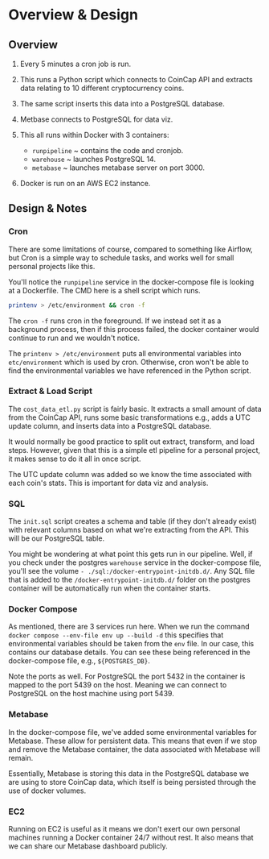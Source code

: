 # Overview & Design

## Overview

1. Every 5 minutes a cron job is run.
1. This runs a Python script which connects to CoinCap API and extracts data relating to 10 different cryptocurrency coins. 
1. The same script inserts this data into a PostgreSQL database.
1. Metbase connects to PostgreSQL for data viz.
1. This all runs within Docker with 3 containers:

    - `runpipeline` ~ contains the code and cronjob.
    - `warehouse` ~ launches PostgreSQL 14.
    - `metabase` ~ launches metabase server on port 3000.

1. Docker is run on an AWS EC2 instance.

## Design & Notes

### Cron

There are some limitations of course, compared to something like Airflow, but Cron is a simple way to schedule tasks, and works well for small personal projects like this.

You'll notice the `runpipeline` service in the docker-compose file is looking at a Dockerfile. The CMD here is a shell script which runs. 

```bash
printenv > /etc/environment && cron -f
```

The `cron -f` runs cron in the foreground. If we instead set it as a background process, then if this process failed, the docker container would continue to run and we wouldn't notice.

The `printenv > /etc/environment` puts all environmental variables into `etc/environment` which is used by cron. Otherwise, cron won't be able to find the environmental variables we have referenced in the Python script.

### Extract & Load Script

The `cost_data_etl.py` script is fairly basic. It extracts a small amount of data from the CoinCap API, runs some basic transformations e.g., adds a UTC update column, and inserts data into a PostgreSQL database.

It would normally be good practice to split out extract, transform, and load steps. However, given that this is a simple etl pipeline for a personal project, it makes sense to do it all in once script.

The UTC update column was added so we know the time associated with each coin's stats. This is important for data viz and analysis. 

### SQL

The `init.sql` script creates a schema and table (if they don't already exist) with relevant columns based on what we're extracting from the API. This will be our PostgreSQL table.

You might be wondering at what point this gets run in our pipeline. Well, if you check under the postgres `warehouse` service in the docker-compose file, you'll see the volume `- ./sql:/docker-entrypoint-initdb.d/`. Any SQL file that is added to the `/docker-entrypoint-initdb.d/` folder on the postgres container will be automatically run when the container starts. 

### Docker Compose

As mentioned, there are 3 services run here. When we run the command `docker compose --env-file env up --build -d` this specifies that environmental variables should be taken from the `env` file. In our case, this contains our database details. You can see these being referenced in the docker-compose file, e.g., `${POSTGRES_DB}`. 

Note the ports as well. For PostgreSQL the port 5432 in the container is mapped to the port 5439 on the host. Meaning we can connect to PostgreSQL on the host machine using port 5439.

### Metabase

In the docker-compose file, we've added some environmental variables for Metabase. These allow for persistent data. This means that even if we stop and remove the Metabase container, the data associated with Metabase will remain.

Essentially, Metabase is storing this data in the PostgreSQL database we are using to store CoinCap data, which itself is being persisted through the use of docker volumes.


### EC2

Running on EC2 is useful as it means we don't exert our own personal machines running a Docker container 24/7 without rest. It also means that we can share our Metabase dashboard publicly. 